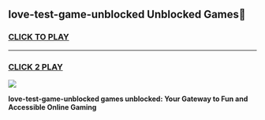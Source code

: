 
## love-test-game-unblocked Unblocked Games👋
<h3>
<a href="https://news.freeplayer.one?title=love-test-game-unblocked&ref=16F">CLICK TO PLAY</a></h3>
<hr>

<h3>
<a href="https://news.freeplayer.one?title=love-test-game-unblocked&ref=16F">CLICK 2 PLAY</a>
  
</h3>

<a href="https://news.freeplayer.one?title=love-test-game-unblocked&ref=16F/"><img src="https://clearcache.store/games.png"></a>


**love-test-game-unblocked games unblocked: Your Gateway to Fun and Accessible Online Gaming**
